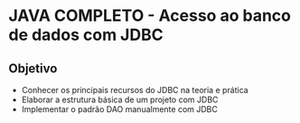 # JAVA COMPLETO - Acesso ao banco de dados com JDBC

## Objetivo

- Conhecer os principais recursos do JDBC na teoria e prática
- Elaborar a estrutura básica de um projeto com JDBC
- Implementar o padrão DAO manualmente com JDBC

